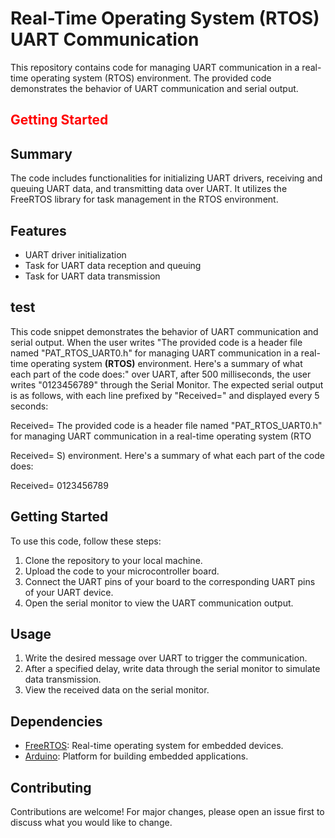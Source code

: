 
# Real-Time Operating System (RTOS) UART Communication

This repository contains code for managing UART communication in a real-time operating system (RTOS) environment. The provided code demonstrates the behavior of UART communication and serial output.
## <font color="red">Getting Started</font>

## Summary

The code includes functionalities for initializing UART drivers, receiving and queuing UART data, and transmitting data over UART. It utilizes the FreeRTOS library for task management in the RTOS environment.

## Features

- UART driver initialization
- Task for UART data reception and queuing
- Task for UART data transmission

## test

This code snippet demonstrates the behavior of UART communication and serial output. When the user writes "The provided code is a header file named "PAT_RTOS_UART0.h" for managing UART communication in a real-time operating system ****(RTOS)**** environment. Here's a summary of what each part of the code does:" over UART, after 500 milliseconds, the user writes "0123456789" through the Serial Monitor. The expected serial output is as follows, with each line prefixed by "Received=" and displayed every 5 seconds:


Received= The provided code is a header file named "PAT_RTOS_UART0.h" for managing UART communication in a real-time operating system (RTO

Received= S) environment. Here's a summary of what each part of the code does:

Received= 0123456789


## Getting Started

To use this code, follow these steps:

1. Clone the repository to your local machine.
2. Upload the code to your microcontroller board.
3. Connect the UART pins of your board to the corresponding UART pins of your UART device.
4. Open the serial monitor to view the UART communication output.

## Usage

1. Write the desired message over UART to trigger the communication.
2. After a specified delay, write data through the serial monitor to simulate data transmission.
3. View the received data on the serial monitor.

## Dependencies

- [FreeRTOS](https://www.freertos.org/): Real-time operating system for embedded devices.
- [Arduino](https://www.arduino.cc/): Platform for building embedded applications.

## Contributing

Contributions are welcome! For major changes, please open an issue first to discuss what you would like to change.

